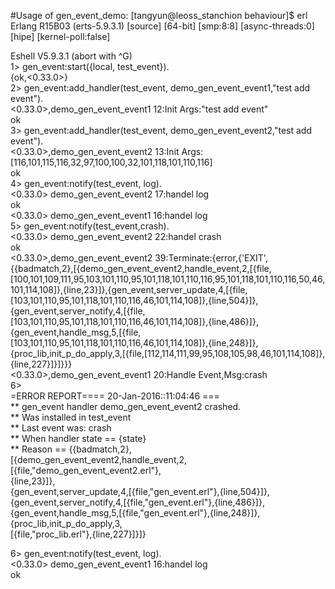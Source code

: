 #Usage of gen_event_demo:
[tangyun@leoss_stanchion behaviour]$ erl  
Erlang R15B03 (erts-5.9.3.1) [source] [64-bit] [smp:8:8] [async-threads:0] [hipe] [kernel-poll:false]  
  
Eshell V5.9.3.1  (abort with ^G)  
1> gen_event:start({local, test_event}).  
{ok,<0.33.0>}  
2> gen_event:add_handler(test_event, demo_gen_event_event1,"test add event").  
<0.33.0>,demo_gen_event_event1 12:Init Args:"test add event"  
ok  
3> gen_event:add_handler(test_event, demo_gen_event_event2,"test add event").  
<0.33.0>,demo_gen_event_event2 13:Init Args:[116,101,115,116,32,97,100,100,32,101,118,101,110,116]  
ok  
4> gen_event:notify(test_event, log).  
<0.33.0> demo_gen_event_event2 17:handel log  
ok  
<0.33.0> demo_gen_event_event1 16:handel log  
5> gen_event:notify(test_event,crash).  
<0.33.0> demo_gen_event_event2 22:handel crash  
ok  
<0.33.0>,demo_gen_event_event2 39:Terminate:{error,{'EXIT',{{badmatch,2},[{demo_gen_event_event2,handle_event,2,[{file,[100,101,109,111,95,103,101,110,95,101,118,101,110,116,95,101,118,101,110,116,50,46,101,114,108]},{line,23}]},{gen_event,server_update,4,[{file,[103,101,110,95,101,118,101,110,116,46,101,114,108]},{line,504}]},{gen_event,server_notify,4,[{file,[103,101,110,95,101,118,101,110,116,46,101,114,108]},{line,486}]},{gen_event,handle_msg,5,[{file,[103,101,110,95,101,118,101,110,116,46,101,114,108]},{line,248}]},{proc_lib,init_p_do_apply,3,[{file,[112,114,111,99,95,108,105,98,46,101,114,108]},{line,227}]}]}}}  
<0.33.0>,demo_gen_event_event1 20:Handle Event,Msg:crash  
6>   
=ERROR REPORT==== 20-Jan-2016::11:04:46 ===  
** gen_event handler demo_gen_event_event2 crashed.  
** Was installed in test_event  
** Last event was: crash  
** When handler state == {state}  
** Reason == {{badmatch,2},  
              [{demo_gen_event_event2,handle_event,2,  
                                      [{file,"demo_gen_event_event2.erl"},  
                                       {line,23}]},  
               {gen_event,server_update,4,[{file,"gen_event.erl"},{line,504}]},  
               {gen_event,server_notify,4,[{file,"gen_event.erl"},{line,486}]},  
               {gen_event,handle_msg,5,[{file,"gen_event.erl"},{line,248}]},  
               {proc_lib,init_p_do_apply,3,  
                         [{file,"proc_lib.erl"},{line,227}]}]}  
  
6> gen_event:notify(test_event, log).   
<0.33.0> demo_gen_event_event1 16:handel log  
ok  

